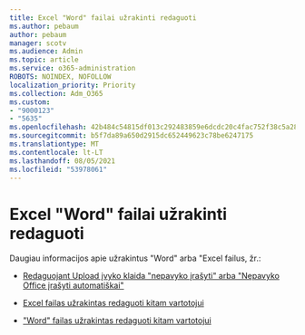 ```yaml
---
title: Excel "Word" failai užrakinti redaguoti
ms.author: pebaum
author: pebaum
manager: scotv
ms.audience: Admin
ms.topic: article
ms.service: o365-administration
ROBOTS: NOINDEX, NOFOLLOW
localization_priority: Priority
ms.collection: Adm_O365
ms.custom:
- "9000123"
- "5635"
ms.openlocfilehash: 42b484c54815df013c292483859e6dcdc20c4fac752f38c5a2820332a5c990ba
ms.sourcegitcommit: b5f7da89a650d2915dc652449623c78be6247175
ms.translationtype: MT
ms.contentlocale: lt-LT
ms.lasthandoff: 08/05/2021
ms.locfileid: "53978061"
---
```

# <a name="excel-or-word-files-are-locked-for-editing"></a>Excel "Word" failai užrakinti redaguoti

Daugiau informacijos apie užrakintus "Word" arba "Excel failus, žr.:

- [Redaguojant Upload įvyko klaida "nepavyko įrašyti" arba "Nepavyko Office įrašyti automatiškai"](https://support.office.com/article/i-got-an-upload-failed-or-couldn-t-save-automatically-error-while-editing-an-office-file-93a14d34-88e3-4a91-9eef-58cc541d31f8)

- [Excel failas užrakintas redaguoti kitam vartotojui](https://support.office.com/article/Excel-file-is-locked-for-editing-by-another-user-6fa93887-2c2c-45f0-abcc-31b04aed68b3)

- ["Word" failas užrakintas redaguoti kitam vartotojui](https://support.microsoft.com/help/313472/the-document-is-locked-for-editing-by-another-user-error-message-when)
